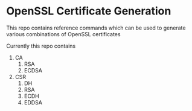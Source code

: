 # OpenSSL Certificate Generation

This repo contains reference commands which can be used to generate various combinations of OpenSSL certificates

Currently this repo contains 

1. CA
	1. RSA
	1. ECDSA
1. CSR
	1. DH
	1. RSA
	1. ECDH
	1. EDDSA


